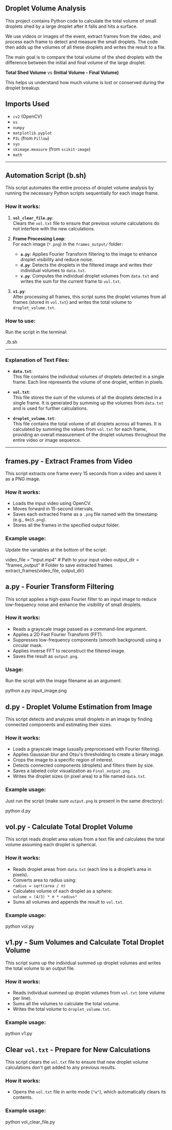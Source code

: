 ## Droplet Volume Analysis

This project contains Python code to calculate the total volume of small droplets shed by a large droplet after it falls and hits a surface.

We use videos or images of the event, extract frames from the video, and process each frame to detect and measure the small droplets. The code then adds up the volumes of all these droplets and writes the result to a file.

The main goal is to compare the total volume of the shed droplets with the difference between the initial and final volume of the large droplet:

**Total Shed Volume** vs **(Initial Volume - Final Volume)**

This helps us understand how much volume is lost or conserved during the droplet breakup.


## Imports Used

- `cv2` (OpenCV)
- `os`
- `numpy`
- `matplotlib.pyplot`
- `PIL` (from `Pillow`)
- `sys`
- `skimage.measure` (from `scikit-image`)
- `math`

---

## Automation Script (b.sh)

This script automates the entire process of droplet volume analysis by running the necessary Python scripts sequentially for each image frame.

### How it works:
1. **`vol_clear_file.py`**:  
   Clears the `vol.txt` file to ensure that previous volume calculations do not interfere with the new calculations.
   
2. **Frame Processing Loop**:  
   For each image (`*.png`) in the `frames_output/` folder:
   - **`a.py`**: Applies Fourier Transform filtering to the image to enhance droplet visibility and reduce noise.
   - **`d.py`**: Detects the droplets in the filtered image and writes their individual volumes to `data.txt`.
   - **`v.py`**: Computes the individual droplet volumes from `data.txt` and writes the sum for the current frame to `vol.txt`.

3. **`v1.py`**:  
   After processing all frames, this script sums the droplet volumes from all frames (stored in `vol.txt`) and writes the total volume to `droplet_volume.txt`.

### How to use:
Run the script in the terminal:
  
  ./b.sh

---

### Explanation of Text Files:

- **`data.txt`**:  
  This file contains the individual volumes of droplets detected in a single frame. Each line represents the volume of one droplet, written in pixels.

- **`vol.txt`**:  
  This file stores the sum of the volumes of all the droplets detected in a single frame. It is generated by summing up the volumes from `data.txt` and is used for further calculations.

- **`droplet_volume.txt`**:  
  This file contains the total volume of all droplets across all frames. It is calculated by summing the values from `vol.txt` for each frame, providing an overall measurement of the droplet volumes throughout the entire video or image sequence.

---


## frames.py - Extract Frames from Video

This script extracts one frame every 15 seconds from a video and saves it as a PNG image.

### How it works:
- Loads the input video using OpenCV.
- Moves forward in 15-second intervals.
- Saves each extracted frame as a `.png` file named with the timestamp (e.g., `0m15.png`).
- Stores all the frames in the specified output folder.

### Example usage:
Update the variables at the bottom of the script:

video_file = "input.mp4"         # Path to your input video
output_dir = "frames_output"     # Folder to save extracted frames
extract_frames(video_file, output_dir)


## a.py - Fourier Transform Filtering

This script applies a high-pass Fourier filter to an input image to reduce low-frequency noise and enhance the visibility of small droplets.

### How it works:
- Reads a grayscale image passed as a command-line argument.
- Applies a 2D Fast Fourier Transform (FFT).
- Suppresses low-frequency components (smooth background) using a circular mask.
- Applies inverse FFT to reconstruct the filtered image.
- Saves the result as `output.png`.

### Usage:

Run the script with the image filename as an argument:

python a.py input_image.png


## d.py - Droplet Volume Estimation from Image

This script detects and analyzes small droplets in an image by finding connected components and estimating their sizes.

### How it works:
- Loads a grayscale image (usually preprocessed with Fourier filtering).
- Applies Gaussian blur and Otsu's thresholding to create a binary image.
- Crops the image to a specific region of interest.
- Detects connected components (droplets) and filters them by size.
- Saves a labeled color visualization as `Final_output.png`.
- Writes the droplet sizes (in pixel area) to a file named `data.txt`.

### Example usage:

Just run the script (make sure `output.png` is present in the same directory):

python d.py


## vol.py - Calculate Total Droplet Volume

This script reads droplet area values from a text file and calculates the total volume assuming each droplet is spherical.

### How it works:
- Reads droplet areas from `data.txt` (each line is a droplet’s area in pixels).
- Converts area to radius using:  
  `radius = sqrt(area / π)`
- Calculates volume of each droplet as a sphere:  
  `volume = (4/3) * π * radius³`
- Sums all volumes and appends the result to `vol.txt`.

### Example usage:

python vol.py




## v1.py - Sum Volumes and Calculate Total Droplet Volume

This script sums up the individual summed up droplet volumes and writes the total volume to an output file.

### How it works:
- Reads individual summed up droplet volumes from `vol.txt` (one volume per line).
- Sums all the volumes to calculate the total volume.
- Writes the total volume to `droplet_volume.txt`.

### Example usage:

python v1.py

## Clear `vol.txt` - Prepare for New Calculations

This script clears the `vol.txt` file to ensure that new droplet volume calculations don't get added to any previous results.

### How it works:
- Opens the `vol.txt` file in write mode (`"w"`), which automatically clears its contents.

### Example usage:

python vol_clear_file.py